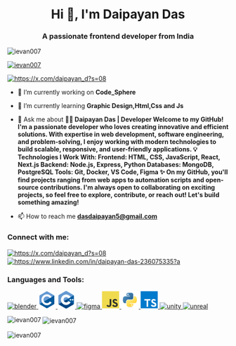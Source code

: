 <h1 align="center">Hi 👋, I'm Daipayan Das</h1>
<h3 align="center">A passionate frontend developer from India</h3>

<p align="left"> <img src="https://komarev.com/ghpvc/?username=ievan007&label=Profile%20views&color=0e75b6&style=flat" alt="ievan007" /> </p>

<p align="left"> <a href="https://github.com/ryo-ma/github-profile-trophy"><img src="https://github-profile-trophy.vercel.app/?username=ievan007" alt="ievan007" /></a> </p>

<p align="left"> <a href="https://twitter.com/https://x.com/daipayan_d?s=08" target="blank"><img src="https://img.shields.io/twitter/follow/https://x.com/daipayan_d?s=08?logo=twitter&style=for-the-badge" alt="https://x.com/daipayan_d?s=08" /></a> </p>

- 🔭 I’m currently working on **Code_Sphere**

- 🌱 I’m currently learning **Graphic Design,Html,Css and Js**

- 💬 Ask me about **👨‍💻 Daipayan Das | Developer Welcome to my GitHub! I'm a passionate developer who loves creating innovative and efficient solutions. With expertise in web development, software engineering, and problem-solving, I enjoy working with modern technologies to build scalable, responsive, and user-friendly applications. 💡 Technologies I Work With: Frontend: HTML, CSS, JavaScript, React, Next.js Backend: Node.js, Express, Python Databases: MongoDB, PostgreSQL Tools: Git, Docker, VS Code, Figma ✨ On my GitHub, you'll find projects ranging from web apps to automation scripts and open-source contributions. I'm always open to collaborating on exciting projects, so feel free to explore, contribute, or reach out! Let's build something amazing!**

- 📫 How to reach me **dasdaipayan5@gmail.com**

<h3 align="left">Connect with me:</h3>
<p align="left">
<a href="https://twitter.com/https://x.com/daipayan_d?s=08" target="blank"><img align="center" src="https://raw.githubusercontent.com/rahuldkjain/github-profile-readme-generator/master/src/images/icons/Social/twitter.svg" alt="https://x.com/daipayan_d?s=08" height="30" width="40" /></a>
<a href="https://linkedin.com/in/https://www.linkedin.com/in/daipayan-das-236075335?a" target="blank"><img align="center" src="https://raw.githubusercontent.com/rahuldkjain/github-profile-readme-generator/master/src/images/icons/Social/linked-in-alt.svg" alt="https://www.linkedin.com/in/daipayan-das-236075335?a" height="30" width="40" /></a>
</p>

<h3 align="left">Languages and Tools:</h3>
<p align="left"> <a href="https://www.blender.org/" target="_blank" rel="noreferrer"> <img src="https://download.blender.org/branding/community/blender_community_badge_white.svg" alt="blender" width="40" height="40"/> </a> <a href="https://www.cprogramming.com/" target="_blank" rel="noreferrer"> <img src="https://raw.githubusercontent.com/devicons/devicon/master/icons/c/c-original.svg" alt="c" width="40" height="40"/> </a> <a href="https://www.w3schools.com/cpp/" target="_blank" rel="noreferrer"> <img src="https://raw.githubusercontent.com/devicons/devicon/master/icons/cplusplus/cplusplus-original.svg" alt="cplusplus" width="40" height="40"/> </a> <a href="https://www.figma.com/" target="_blank" rel="noreferrer"> <img src="https://www.vectorlogo.zone/logos/figma/figma-icon.svg" alt="figma" width="40" height="40"/> </a> <a href="https://developer.mozilla.org/en-US/docs/Web/JavaScript" target="_blank" rel="noreferrer"> <img src="https://raw.githubusercontent.com/devicons/devicon/master/icons/javascript/javascript-original.svg" alt="javascript" width="40" height="40"/> </a> <a href="https://www.python.org" target="_blank" rel="noreferrer"> <img src="https://raw.githubusercontent.com/devicons/devicon/master/icons/python/python-original.svg" alt="python" width="40" height="40"/> </a> <a href="https://www.typescriptlang.org/" target="_blank" rel="noreferrer"> <img src="https://raw.githubusercontent.com/devicons/devicon/master/icons/typescript/typescript-original.svg" alt="typescript" width="40" height="40"/> </a> <a href="https://unity.com/" target="_blank" rel="noreferrer"> <img src="https://www.vectorlogo.zone/logos/unity3d/unity3d-icon.svg" alt="unity" width="40" height="40"/> </a> <a href="https://unrealengine.com/" target="_blank" rel="noreferrer"> <img src="https://raw.githubusercontent.com/kenangundogan/fontisto/036b7eca71aab1bef8e6a0518f7329f13ed62f6b/icons/svg/brand/unreal-engine.svg" alt="unreal" width="40" height="40"/> </a> </p>

<p><img align="left" src="https://github-readme-stats.vercel.app/api/top-langs?username=ievan007&show_icons=true&locale=en&layout=compact" alt="ievan007" /></p>

<p>&nbsp;<img align="center" src="https://github-readme-stats.vercel.app/api?username=ievan007&show_icons=true&locale=en" alt="ievan007" /></p>

<p><img align="center" src="https://github-readme-streak-stats.herokuapp.com/?user=ievan007&" alt="ievan007" /></p>
